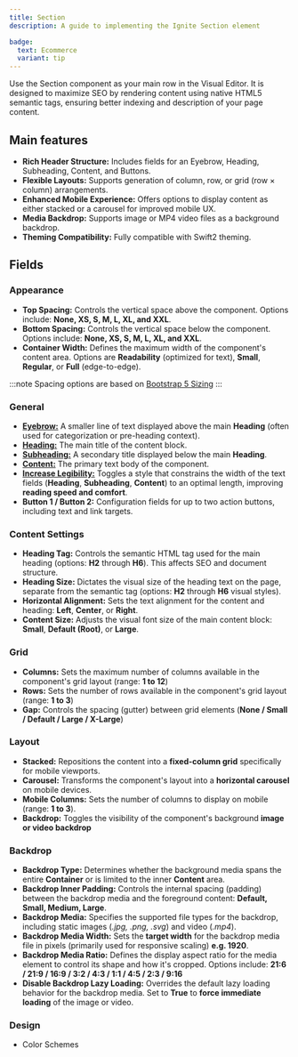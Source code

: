 ```yaml
---
title: Section
description: A guide to implementing the Ignite Section element

badge:
  text: Ecommerce
  variant: tip
---
```



Use the Section component as your main row in the Visual Editor. It is designed to maximize SEO by rendering content using native HTML5 semantic tags, ensuring better indexing and description of your page content.

## Main features
- **Rich Header Structure:** Includes fields for an Eyebrow, Heading, Subheading, Content, and Buttons.
- **Flexible Layouts:** Supports generation of column, row, or grid (row × column) arrangements.
- **Enhanced Mobile Experience:** Offers options to display content as either stacked or a carousel for improved mobile UX.
- **Media Backdrop:** Supports image or MP4 video files as a background backdrop.
- **Theming Compatibility:** Fully compatible with Swift2 theming.

## Fields 
### Appearance
- **Top Spacing:** Controls the vertical space above the component. Options include: **None, XS, S, M, L, XL, and XXL**.
- **Bottom Spacing:** Controls the vertical space below the component. Options include: **None, XS, S, M, L, XL, and XXL**.
- **Container Width:** Defines the maximum width of the component's content area. Options are **Readability** (optimized for text), **Small**, **Regular**, or **Full** (edge-to-edge).

:::note
Spacing options are based on [Bootstrap 5 Sizing](https://getbootstrap.com/docs/5.3/utilities/spacing/)
:::


### General
- [**Eyebrow:**](/best-practices/content-best-practices#eyebrow) A smaller line of text displayed above the main **Heading** (often used for categorization or pre-heading context).
- [**Heading:**](/best-practices/content-best-practices#heading) The main title of the content block.
- [**Subheading:**](/best-practices/content-best-practices#subheading) A secondary title displayed below the main **Heading**.
- [**Content:**](/best-practices/content-best-practices#content-text) The primary text body of the component.
- [**Increase Legibility:**](/best-practices/ui-ux-best-practices#text-legibility) Toggles a style that constrains the width of the text fields (**Heading**, **Subheading**, **Content**) to an optimal length, improving **reading speed and comfort**.
- **Button 1 / Button 2:** Configuration fields for up to two action buttons, including text and link targets.

### Content Settings
- **Heading Tag:** Controls the semantic HTML tag used for the main heading (options: **H2** through **H6**). This affects SEO and document structure.
- **Heading Size:** Dictates the visual size of the heading text on the page, separate from the semantic tag (options: **H2** through **H6** visual styles).
- **Horizontal Alignment:** Sets the text alignment for the content and heading: **Left**, **Center**, or **Right**.
- **Content Size:** Adjusts the visual font size of the main content block: **Small**, **Default (Root)**, or **Large**.

### Grid
- **Columns:**  Sets the maximum number of columns available in the component's grid layout (range: **1 to 12**)
- **Rows:** Sets the number of rows available in the component's grid layout (range: **1 to 3**)
- **Gap:** Controls the spacing (gutter) between grid elements (**None / Small / Default / Large / X-Large**)
### Layout
- **Stacked:** Repositions the content into a **fixed-column grid** specifically for mobile viewports.
- **Carousel:** Transforms the component's layout into a **horizontal carousel** on mobile devices.
- **Mobile Columns:** Sets the number of columns to display on mobile (range: **1 to 3**).
- **Backdrop:** Toggles the visibility of the component's background **image or video backdrop**

### Backdrop
- **Backdrop Type:** Determines whether the background media spans the entire **Container** or is limited to the inner **Content** area.
- **Backdrop Inner Padding:** Controls the internal spacing (padding) between the backdrop media and the foreground content: **Default, Small, Medium, Large**.
- **Backdrop Media:** Specifies the supported file types for the backdrop, including static images (_.jpg, .png, .svg_) and video (_.mp4_).
- **Backdrop Media Width:** Sets the **target width** for the backdrop media file in pixels (primarily used for responsive scaling) **e.g. 1920**.
- **Backdrop Media Ratio:** Defines the display aspect ratio for the media element to control its shape and how it's cropped. Options include: **21:6 / 21:9 / 16:9 / 3:2 / 4:3 / 1:1 / 4:5 / 2:3 / 9:16**
- **Disable Backdrop Lazy Loading:** Overrides the default lazy loading behavior for the backdrop media. Set to **True** to **force immediate loading** of the image or video.

### Design
- Color Schemes
